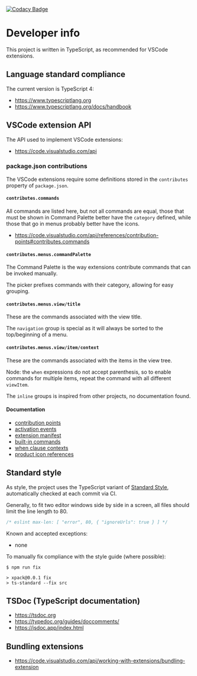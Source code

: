 [![Codacy Badge](https://app.codacy.com/project/badge/Grade/984cdd1e0ee24ff58ab9f941427ae2e3)](https://www.codacy.com/gh/xpack/vscode-xpack-extension-ts/dashboard?utm_source=github.com&amp;utm_medium=referral&amp;utm_content=xpack/vscode-xpack-extension-ts&amp;utm_campaign=Badge_Grade)

# Developer info

This project is written in TypeScript, as recommended for VSCode extensions.

## Language standard compliance

The current version is TypeScript 4:

- <https://www.typescriptlang.org>
- <https://www.typescriptlang.org/docs/handbook>

## VSCode extension API

The API used to implement VSCode extensions:

- <https://code.visualstudio.com/api>

### package.json contributions

The VSCode extensions require some definitions stored in the
`contributes` property of `package.json`.

#### `contributes.commands`

All commands are listed here, but not all commands are equal,
those that must be shown in Command Palette better have the `category`
defined, while those that go in menus probably better have the icons.

- <https://code.visualstudio.com/api/references/contribution-points#contributes.commands>

#### `contributes.menus.commandPalette`

The Command Palette is the way extensions contribute commands that can
be invoked manually.

The picker prefixes commands with their category, allowing for easy grouping.

#### `contributes.menus.view/title`

These are the commands associated with the view title.

The `navigation` group is special as it will always be sorted to the
top/beginning of a menu.

#### `contributes.menus.view/item/context`

These are the commands associated with the items in the view tree.

Node: the `when` expressions do not accept parenthesis, so to enable
commands for multiple items, repeat the command with all different
`viewItem`.

The `inline` groups is inspired from other projects, no documentation found.

#### Documentation

- [contribution points](https://code.visualstudio.com/api/references/contribution-points)
- [activation events](https://code.visualstudio.com/api/references/activation-events)
- [extension manifest](https://code.visualstudio.com/api/references/extension-manifest)
- [built-in commands](https://code.visualstudio.com/api/references/commands)
- [when clause contexts](https://code.visualstudio.com/api/references/when-clause-contexts)
- [product icon references](https://code.visualstudio.com/api/references/icons-in-labels)

## Standard style

As style, the project uses the TypeScript variant of
[Standard Style](https://standardjs.com/#typescript),
automatically checked at each commit via CI.

Generally, to fit two editor windows side by side in a screen,
all files should limit the line length to 80.

```js
/* eslint max-len: [ "error", 80, { "ignoreUrls": true } ] */
```

Known and accepted exceptions:

- none

To manually fix compliance with the style guide (where possible):

```console
$ npm run fix

> xpack@0.0.1 fix
> ts-standard --fix src
```

## TSDoc (TypeScript documentation)

- <https://tsdoc.org>
- <https://typedoc.org/guides/doccomments/>
- <https://jsdoc.app/index.html>

## Bundling extensions

- <https://code.visualstudio.com/api/working-with-extensions/bundling-extension>
